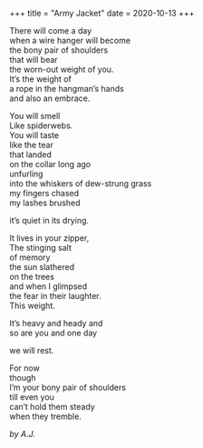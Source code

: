 +++
title = "Army Jacket"
date = 2020-10-13
+++

There will come a day <br/>
when a wire hanger will become <br/>
the bony pair of shoulders <br/>
that will bear <br/>
the worn-out weight of you. <br/>
It’s the weight of <br/>
a rope in the hangman’s hands <br/>
and also an embrace.

You will smell <br/>
Like spiderwebs. <br/>
You will taste <br/>
like the tear <br/>
that landed <br/>
on the collar long ago <br/>
unfurling <br/>
into the whiskers
of dew-strung grass <br/>
my fingers chased <br/>
my lashes brushed

it’s quiet in its drying.

It lives in your zipper, <br/>
The stinging salt <br/>
of memory <br/>
the sun slathered <br/>
on the trees <br/>
and when I glimpsed <br/>
the fear in their laughter. <br/>
This weight.

It’s heavy and heady and <br/>
so are you and one day

we will rest.

For now <br/>
though <br/>
I’m your bony pair of shoulders <br/>
till even you <br/>
can’t hold them steady <br/>
when they tremble.


<i>by A.J.</i>